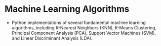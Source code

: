 # Machine Learning Algorithms 

- Python implementations of several fundamental machine learning algorithms, including K-Nearest Neighbors (KNN), K-Means Clustering, Principal Component Analysis (PCA), Support Vector Machines (SVM), and Linear Discriminant Analysis (LDA).


